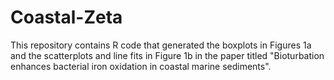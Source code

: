 # Coastal-Zeta
This repository contains R code that generated the boxplots in Figures 1a and the scatterplots and line fits in Figure 1b in the paper titled "Bioturbation enhances bacterial iron oxidation in coastal marine sediments".
